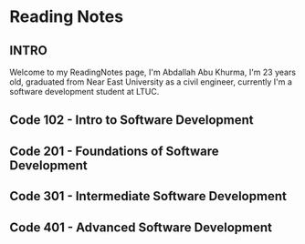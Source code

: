 # Reading Notes

## INTRO

Welcome to my ReadingNotes page, I'm Abdallah Abu Khurma, I'm 23 years old, graduated from Near East University as a civil engineer, currently I'm a software development student at LTUC.

## Code 102 - Intro to Software Development

## Code 201 - Foundations of Software Development

## Code 301 - Intermediate Software Development

## Code 401 - Advanced Software Development